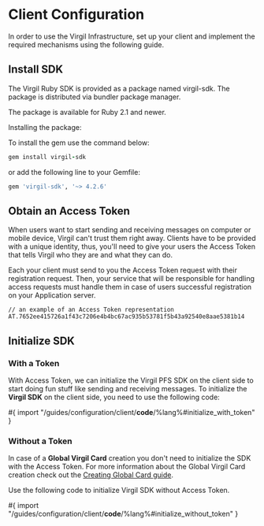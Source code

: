 # Client Configuration

In order to use the Virgil Infrastructure, set up your client and implement the required mechanisms using the following guide.


## Install SDK

The Virgil Ruby SDK is provided as a package named virgil-sdk. The package is distributed via bundler package manager.

The package is available for Ruby 2.1 and newer.

Installing the package:

To install the gem use the command below:
```ruby
gem install virgil-sdk
```
or add the following line to your Gemfile:
```ruby
gem 'virgil-sdk', '~> 4.2.6'
```

## Obtain an Access Token
When users want to start sending and receiving messages on computer or mobile device, Virgil can't trust them right away. Clients have to be provided with a unique identity, thus, you'll need to give your users the Access Token that tells Virgil who they are and what they can do.

Each your client must send to you the Access Token request with their registration request. Then, your service that will be responsible for handling access requests must handle them in case of users successful registration on your Application server.

```
// an example of an Access Token representation
AT.7652ee415726a1f43c7206e4b4bc67ac935b53781f5b43a92540e8aae5381b14
```

## Initialize SDK

### With a Token
With Access Token, we can initialize the Virgil PFS SDK on the client side to start doing fun stuff like sending and receiving messages. To initialize the **Virgil SDK** on the client side, you need to use the following code:

#{ import "/guides/configuration/client/__code__/%lang%#initialize_with_token" }

### Without a Token

In case of a **Global Virgil Card** creation you don't need to initialize the SDK with the Access Token. For more information about the Global Virgil Card creation check out the [Creating Global Card guide](https://github.com/VirgilSecurity/virgil-sdk-ruby/blob/docs-review/documentation/guides/virgil-card/creating-global-card.md).

Use the following code to initialize Virgil SDK without Access Token.

#{ import "/guides/configuration/client/__code__/%lang%#initialize_without_token" }
